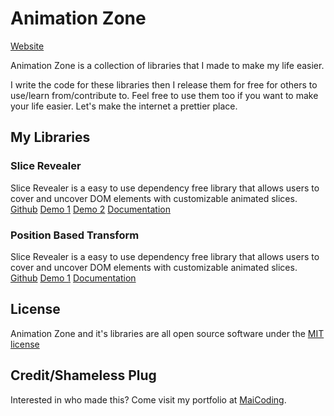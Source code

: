 # Animation Zone
[Website](https://realtayy.github.io/animation-zone/)

Animation Zone is a collection of libraries that I made to make my life easier.

I write the code for these libraries then I release them for free for others to use/learn from/contribute to. Feel free to use them too if you want to make your life easier. Let's make the internet a prettier place.

## My Libraries
### Slice Revealer
Slice Revealer is a easy to use dependency free library that allows users to cover and uncover DOM elements with customizable animated slices.
[Github](https://github.com/RealTayy/slice-revealer)
[Demo 1](https://realtayy.github.io/slice-revealer/demo/demo1/demo1.html)
[Demo 2](https://realtayy.github.io/slice-revealer/demo/demo2/demo2.html)
[Documentation](https://github.com/RealTayy/slice-revealer#documentation)

### Position Based Transform
Slice Revealer is a easy to use dependency free library that allows users to cover and uncover DOM elements with customizable animated slices.
[Github](https://github.com/RealTayy/position-based-transform)
[Demo 1](https://realtayy.github.io/position-based-transform/demo/demo1/demo1.html)
[Documentation](https://github.com/RealTayy/position-based-transform#documentation)

## License
Animation Zone and it's libraries are all open source software under the [MIT license](https://github.com/RealTayy/animation-zone/blob/master/LICENSE)

## Credit/Shameless Plug
Interested in who made this? Come visit my portfolio at [MaiCoding](https://www.maiCoding.me).
